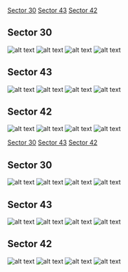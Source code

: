 [Sector 30](#sector30)
[Sector 43](#sector43)
[Sector 42](#sector42)

<a name = "sector30"></a>
## Sector 30
![alt text](/tt/WASP-076_Sector_30/WASP-076_Sector_30_a_TimeSeries.png)
![alt text](/tt/WASP-076_Sector_30/WASP-076_Sector_30_b_FoldedLightCurve.png)
![alt text](/tt/WASP-076_Sector_30/WASP-076_Sector_30_b_IndividualTransitsWithFit.png)
![alt text](/tt/WASP-076_Sector_30/WASP-076_Sector_30_c_TimingResiduals.png)

<a name = "sector43"></a>
## Sector 43
![alt text](/tt/WASP-076_Sector_43/WASP-076_Sector_43_a_TimeSeries.png)
![alt text](/tt/WASP-076_Sector_43/WASP-076_Sector_43_b_FoldedLightCurve.png)
![alt text](/tt/WASP-076_Sector_43/WASP-076_Sector_43_b_IndividualTransitsWithFit.png)
![alt text](/tt/WASP-076_Sector_43/WASP-076_Sector_43_c_TimingResiduals.png)

<a name = "sector42"></a>
## Sector 42
![alt text](/tt/WASP-076_Sector_42/WASP-076_Sector_42_a_TimeSeries.png)
![alt text](/tt/WASP-076_Sector_42/WASP-076_Sector_42_b_FoldedLightCurve.png)
![alt text](/tt/WASP-076_Sector_42/WASP-076_Sector_42_b_IndividualTransitsWithFit.png)
![alt text](/tt/WASP-076_Sector_42/WASP-076_Sector_42_c_TimingResiduals.png)

[Sector 30](#sector30)
[Sector 43](#sector43)
[Sector 42](#sector42)

<a name = "sector30"></a>
## Sector 30
![alt text](/tt/WASP-076_Sector_30/WASP-076_Sector_30_a_TimeSeries.png)
![alt text](/tt/WASP-076_Sector_30/WASP-076_Sector_30_b_FoldedLightCurve.png)
![alt text](/tt/WASP-076_Sector_30/WASP-076_Sector_30_b_IndividualTransitsWithFit.png)
![alt text](/tt/WASP-076_Sector_30/WASP-076_Sector_30_c_TimingResiduals.png)

<a name = "sector43"></a>
## Sector 43
![alt text](/tt/WASP-076_Sector_43/WASP-076_Sector_43_a_TimeSeries.png)
![alt text](/tt/WASP-076_Sector_43/WASP-076_Sector_43_b_FoldedLightCurve.png)
![alt text](/tt/WASP-076_Sector_43/WASP-076_Sector_43_b_IndividualTransitsWithFit.png)
![alt text](/tt/WASP-076_Sector_43/WASP-076_Sector_43_c_TimingResiduals.png)

<a name = "sector42"></a>
## Sector 42
![alt text](/tt/WASP-076_Sector_42/WASP-076_Sector_42_a_TimeSeries.png)
![alt text](/tt/WASP-076_Sector_42/WASP-076_Sector_42_b_FoldedLightCurve.png)
![alt text](/tt/WASP-076_Sector_42/WASP-076_Sector_42_b_IndividualTransitsWithFit.png)
![alt text](/tt/WASP-076_Sector_42/WASP-076_Sector_42_c_TimingResiduals.png)

